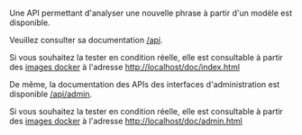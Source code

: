 Une API permettant d'analyser une nouvelle phrase à partir d'un modèle est disponible.

Veuillez consulter sa documentation [/api](../../api/).

Si vous souhaitez la tester en condition réelle, elle est consultable à partir des [images docker](https://github.com/voyages-sncf-technologies/tock-docker)
à l'adresse [http://localhost/doc/index.html](http://localhost/doc/index.html)

De même, la documentation des APIs des interfaces d'administration est disponible [/api/admin](../api/admin.html). 

Si vous souhaitez la tester en condition réelle, elle est consultable à partir des [images docker](https://github.com/voyages-sncf-technologies/tock-docker)
à l'adresse [http://localhost/doc/admin.html](http://localhost/doc/admin.html)  